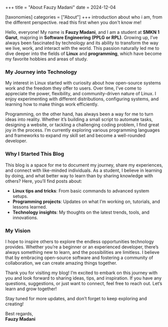 +++
title = "About Fauzy Madani"
date = 2024-12-04

[taxonomies]
categories = ["About"]
+++
introduction about who i am, from the different perspective. read this first when you don't know me!
<!--more-->
Hello, everyone! 
My name is **Fauzy Madani**, and I am a student at **SMKN 1 Garut**, majoring in **Software Engineering (PPLG or RPL)**. Growing up, I’ve always been fascinated by technology and its ability to transform the way we live, work, and interact with the world. This passion naturally led me to dive deeper into the fields of **Linux** and **programming**, which have become my favorite hobbies and areas of study.


### My Journey into Technology
My interest in Linux started with curiosity about how open-source systems work and the freedom they offer to users. Over time, I’ve come to appreciate the power, flexibility, and community-driven nature of Linux. I enjoy experimenting with different distributions, configuring systems, and learning how to make things work efficiently.

Programming, on the other hand, has always been a way for me to turn ideas into reality. Whether it’s building a small script to automate tasks, designing a website, or tackling a challenging coding problem, I find great joy in the process. I’m currently exploring various programming languages and frameworks to expand my skill set and become a well-rounded developer.

### Why I Started This Blog
This blog is a space for me to document my journey, share my experiences, and connect with like-minded individuals. As a student, I believe in learning by doing, and what better way to learn than by sharing knowledge with others? Here, you’ll find posts about:
- **Linux tips and tricks**: From basic commands to advanced system setups.
- **Programming projects**: Updates on what I’m working on, tutorials, and lessons learned.
- **Technology insights**: My thoughts on the latest trends, tools, and innovations.

### My Vision
I hope to inspire others to explore the endless opportunities technology provides. Whether you’re a beginner or an experienced developer, there’s always something new to learn, and the possibilities are limitless. I believe that by embracing open-source software and fostering a community of collaboration, we can create amazing things together.

Thank you for visiting my blog! I’m excited to embark on this journey with you and look forward to sharing ideas, tips, and inspiration. If you have any questions, suggestions, or just want to connect, feel free to reach out. Let’s learn and grow together!

Stay tuned for more updates, and don’t forget to keep exploring and creating!

Best regards,  
**Fauzy Madani**

